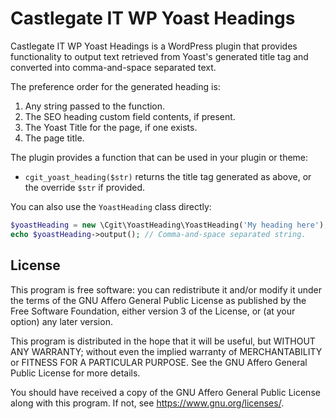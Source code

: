 # Castlegate IT WP Yoast Headings #

Castlegate IT WP Yoast Headings is a WordPress plugin that provides functionality to output text retrieved from Yoast's 
generated title tag and converted into comma-and-space separated text.

The preference order for the generated heading is:

1.  Any string passed to the function.
2.  The SEO heading custom field contents, if present.
3.  The Yoast Title for the page, if one exists.
4.  The page title.

The plugin provides a function that can be used in your plugin or theme:

*   `cgit_yoast_heading($str)` returns the title tag generated as above, or the override `$str` if provided.

You can also use the `YoastHeading` class directly:

~~~ php
$yoastHeading = new \Cgit\YoastHeading\YoastHeading('My heading here');
echo $yoastHeading->output(); // Comma-and-space separated string.
~~~

## License

This program is free software: you can redistribute it and/or modify it under the terms of the GNU Affero General Public License as published by the Free Software Foundation, either version 3 of the License, or (at your option) any later version.

This program is distributed in the hope that it will be useful, but WITHOUT ANY WARRANTY; without even the implied warranty of MERCHANTABILITY or FITNESS FOR A PARTICULAR PURPOSE. See the GNU Affero General Public License for more details.

You should have received a copy of the GNU Affero General Public License along with this program. If not, see <https://www.gnu.org/licenses/>.
